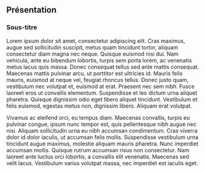 ## Présentation

### Sous-titre

Lorem ipsum dolor sit amet, consectetur adipiscing elit. Cras maximus, augue sed sollicitudin suscipit, metus quam tincidunt tortor, aliquam consectetur diam magna nec neque. Quisque euismod nisi dui. Nam vehicula, ante eu bibendum lobortis, turpis sem porta lorem, ac venenatis metus lacus quis massa. Donec consequat tellus sed ante mattis consequat. Maecenas mattis pulvinar arcu, ut porttitor est ultricies id. Mauris felis mauris, euismod at neque vel, feugiat rhoncus tellus. Donec justo quam, vestibulum nec volutpat et, euismod at erat. Praesent nec sem nibh. Fusce laoreet eros ut convallis elementum. Suspendisse et leo dictum urna aliquet pharetra. Quisque dignissim odio eget libero aliquet tincidunt. Vestibulum et felis euismod, egestas metus non, dignissim libero. Aliquam erat volutpat.

Vivamus ac eleifend orci, eu tempus diam. Maecenas convallis, turpis eu pulvinar congue, ipsum nunc tempor est, quis pellentesque nibh augue nec nisi. Aliquam sollicitudin urna eu nibh accumsan condimentum. Cras viverra dolor id dolor iaculis, ut accumsan felis mollis. Suspendisse vestibulum urna tincidunt augue maximus, molestie aliquam mauris pharetra. Nunc imperdiet accumsan mollis. Quisque rutrum accumsan risus non consectetur. Nam laoreet ante luctus orci lobortis, a convallis elit venenatis. Maecenas sed velit lacus. Vestibulum varius volutpat massa, nec imperdiet est iaculis eget.
